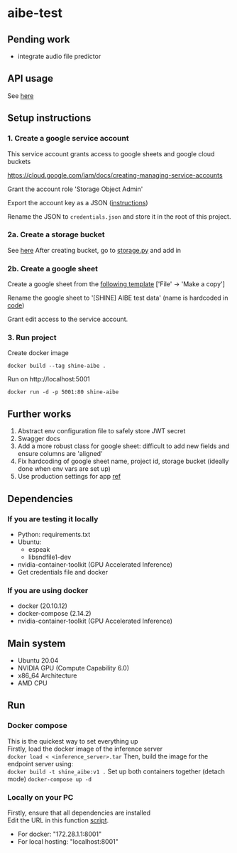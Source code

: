 # aibe-test

## Pending work
- integrate audio file predictor

## API usage
See [here](docs/README.md)

## Setup instructions

### 1. Create a google service account
This service account grants access to google sheets and google cloud buckets

https://cloud.google.com/iam/docs/creating-managing-service-accounts

Grant the account role 'Storage Object Admin'

Export the account key as a JSON ([instructions](https://stackoverflow.com/questions/46287267/how-can-i-get-the-file-service-account-json-for-google-translate-api))

Rename the JSON to `credentials.json` and store it in the root of this project.

### 2a. Create a storage bucket
See [here](https://cloud.google.com/storage/docs/creating-buckets)
After creating bucket, go to [storage.py]('services/storage.py') and add in
### 2b. Create a google sheet
Create a google sheet from the [following template](https://docs.google.com/spreadsheets/d/1T5P6UVy6jnTe_S9nnvUQ-P17xrCBq_rtQDOx1SttcD4/edit?usp=sharing) ['File' -> 'Make a copy']

Rename the google sheet to '[SHINE] AIBE test data' (name is hardcoded in [code](services/gsheet.py))

Grant edit access to the service account.

### 3. Run project
Create docker image

```docker build --tag shine-aibe .```

Run on http://localhost:5001

```docker run -d -p 5001:80 shine-aibe```

## Further works
1. Abstract env configuration file to safely store JWT secret
2. Swagger docs
3. Add a more robust class for google sheet: difficult to add new fields and ensure columns are 'aligned'
4. Fix hardcoding of google sheet name, project id, storage bucket (ideally done when env vars are set up)
5. Use production settings for app [ref](https://flask.palletsprojects.com/en/2.2.x/tutorial/deploy/)

## Dependencies
### If you are testing it locally
- Python: requirements.txt
- Ubuntu:
    - espeak
    - libsndfile1-dev
- nvidia-container-toolkit (GPU Accelerated Inference)
- Get credentials file and docker
### If you are using docker
- docker (20.10.12)
- docker-compose (2.14.2)
- nvidia-container-toolkit (GPU Accelerated Inference)
## Main system
- Ubuntu 20.04
- NVIDIA GPU (Compute Capability 6.0)
- x86_64 Architecture
- AMD CPU

## Run
### Docker compose
This is the quickest way to set everything up  
Firstly, load the docker image of the inference server  
`docker load < <inference_server>.tar`
Then, build the image for the endpoint server using:  
`docker build -t shine_aibe:v1 .`
Set up both containers together (detach mode)
`docker-compose up -d`

### Locally on your PC
Firstly, ensure that all dependencies are installed  
Edit the URL in this function [script](deploy/predict_server.py).  
- For docker: "172.28.1.1:8001"
- For local hosting: "localhost:8001"